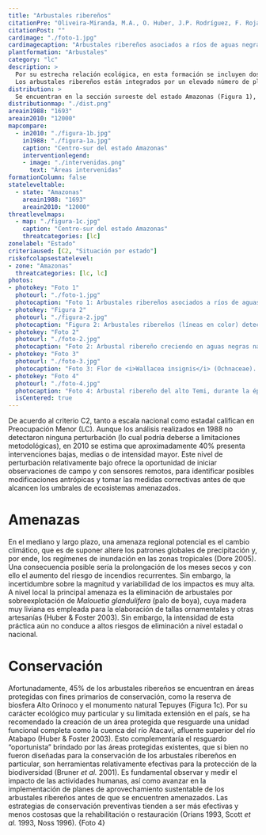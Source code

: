 ```yaml
---
title: "Arbustales ribereños"
citationPre: "Oliveira-Miranda, M.A., O. Huber, J.P. Rodríguez, F. Rojas-Suárez, R. De Oliveira-Miranda, S. Zambrano-Martínez & G. Giraldo-Hernández, (eds) (2010). Arbustales ribereños. Pp: 184-187. En: J.P. Rodríguez, F. Rojas- Suárez & D. Giraldo Hernández (eds.)."
citationPost: ""
cardimage: "./foto-1.jpg"
cardimagecaption: "Arbustales ribereños asociados a ríos de aguas negras naturales, estado Amazonas. <i>Pedro Uviedo</i>"
plantformation: "Arbustales"
category: "lc"
description: >
  Por su estrecha relación ecológica, en esta formación se incluyen dos tipos de vegetación: los arbustales ribereños <i>sensu lato</i> y los bosques bajos inundables, conocidos en Brasil como “igapó”. Están integrados por arbustos de medios a altos y árboles bajos siempreverdes, inundados de seis a ocho meses al año. Se restringen a las tierras bajas del estado Amazonas, a menos de 400 m y en asociación con cursos de aguas negras naturales (Foto 1). En la penillanura del Casiquiare se distingue un tipo particular de arbustal ribereño, dominado por agrupaciones de palo de boya (<i>Malouetia</i> spp.) (Foto 2), conocido localmente como “boyal” (Huber 1995a, 1995c).<br><br>
  Los arbustales ribereños están integrados por un elevado número de plantas adaptadas a los regímenes de inundación prolongada y registran una alta proporción de endemismos. Destacan especies de las familias Ochnaceae, Melastamotaceae, Myrtaceae y Apocynaceae (Huber 1995b) (Foto 3). En algunas localidades los arbustales ribereños están prácticamente sumergidos bajo agua, sobresaliendo sólo las ramas más altas de las copas (Foto 4). La variación en altura del nivel de agua durante el año puede ser de hasta 4 m (Huber 1995c).
distribution: >
  Se encuentran en la sección suroeste del estado Amazonas (Figura 1), en las cuencas de los ríos Atabapo-Guainía, Casiquiare y Río Negro. Representan 1% de la superficie de Venezuela, con una extensión de 12.017 km<sup>2</sup>. Conforman pequeños parches que crecen en suelos podzólicos arenosos estacionalmente inundables (Huber 1995c, Huber & Riina 1997). En las imágenes de radar tienen una respuesta característica (Figura 2) que permitió identificarlos en este estudio, aunque no fuesen visibles mediante imágenes de satélite. El estimado de su superficie en 1988 fue solamente de 1.693 km<sup>2</sup> (Figura 1). El aumento a más de 12.000 km<sup>2</sup> en 2010 se debe a la utilización de imágenes de radar capaces de detectar el tipo de suelo sobre el que crece esta formación, que no estaban disponibles para 1988.
distributionmap: "./dist.png"
areain1988: "1693"
areain2010: "12000"
mapcompare:
  - in2010: "./figura-1b.jpg"
    in1988: "./figura-1a.jpg"
    caption: "Centro-sur del estado Amazonas"
    interventionlegend:
    - image: "./intervenidas.png"
      text: "Áreas intervenidas"
formationColumn: false
stateleveltable:
  - state: "Amazonas"
    areain1988: "1693"
    areain2010: "12000"
threatlevelmaps:
  - map: "./figura-1c.jpg"
    caption: "Centro-sur del estado Amazonas"
    threatcategories: [lc]
zonelabel: "Estado"
criteriaused: [C2, "Situación por estado"]
riskofcolapsestatelevel:
- zone: "Amazonas"
  threatcategories: [lc, lc]
photos:
- photokey: "Foto 1"
  photourl: "./foto-1.jpg"
  photocaption: "Foto 1: Arbustales ribereños asociados a ríos de aguas negras naturales, estado Amazonas. <i>Pedro Uviedo</i>"
- photokey: "Figura 2"
  photourl: "./figura-2.jpg"
  photocaption: "Figura 2: Arbustales ribereños (líneas en color) detectados gracias al patrón blanquecino encontrado en las imágenes de radar."
- photokey: "Foto 2"
  photourl: "./foto-2.jpg"
  photocaption: "Foto 2: Arbustal ribereño creciendo en aguas negras naturales, cuenca del Casiquiare, estado Amazonas. <i>Pedro Uviedo</i>"
- photokey: "Foto 3"
  photourl: "./foto-3.jpg"
  photocaption: "Foto 3: Flor de <i>Wallacea insignis</i> (Ochnaceae). <i>Gustavo Romero</i>"
- photokey: "Foto 4"
  photourl: "./foto-4.jpg"
  photocaption: "Foto 4: Arbustal ribereño del alto Temi, durante la época de máxima inundación, estado Amazonas. <i>Otto Huber</i>"
  isCentered: true
---
```

De acuerdo al criterio C2, tanto a escala nacional como estadal califican en Preocupación Menor (LC). Aunque los análisis realizados en 1988 no detectaron ninguna perturbación (lo cual podría deberse a limitaciones metodológicas), en 2010 se estima que aproximadamente 40% presenta intervenciones bajas, medias o de intensidad mayor. Este nivel de perturbación relativamente bajo ofrece la oportunidad de iniciar observaciones de campo y con sensores remotos, para identificar posibles modificaciones antrópicas y tomar las medidas correctivas antes de que alcancen los umbrales de ecosistemas amenazados.

# Amenazas

En el mediano y largo plazo, una amenaza regional potencial es el cambio climático, que es de suponer altere los patrones globales de precipitación y, por ende, los regímenes de inundación en las zonas tropicales (Dore 2005). Una consecuencia posible sería la prolongación de los meses secos y con ello el aumento del riesgo de incendios recurrentes. Sin embargo, la incertidumbre sobre la magnitud y variabilidad de los impactos es muy alta. A nivel local la principal amenaza es la eliminación de arbustales por sobreexplotación de *Malouetia glandulifera* (palo de boya), cuya madera muy liviana es empleada para la elaboración de tallas ornamentales y otras artesanías (Huber & Foster 2003). Sin embargo, la intensidad de esta práctica aún no conduce a altos riesgos de eliminación a nivel estadal o nacional.

# Conservación

Afortunadamente, 45% de los arbustales ribereños se encuentran en áreas protegidas con fines primarios de conservación, como la reserva de biosfera Alto Orinoco y el monumento natural Tepuyes (Figura 1c). Por su carácter ecológico muy particular y su limitada extensión en el país, se ha recomendado la creación de un área protegida que resguarde una unidad funcional completa como la cuenca del río Atacavi, afluente superior del río Atabapo (Huber & Foster 2003). Esto complementaría el resguardo “oportunista” brindado por las áreas protegidas existentes, que si bien no fueron diseñadas para la conservación de los arbustales ribereños en particular, son herramientas relativamente efectivas para la protección de la biodiversidad (Bruner *et al.* 2001). Es fundamental observar y medir el impacto de las actividades humanas, así como avanzar en la implementación de planes de aprovechamiento sustentable de los arbustales ribereños antes de que se encuentren amenazados. Las estrategias de conservación preventivas tienden a ser más efectivas y menos costosas que la rehabilitación o restauración (Orians 1993, Scott *et al.* 1993, Noss 1996).
{Foto 4}
